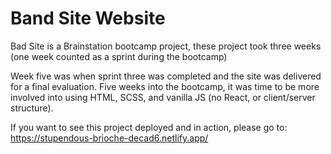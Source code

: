 # Band Site Website
Bad Site is a Brainstation bootcamp project, these project took three weeks (one week counted as a sprint during the bootcamp)

Week five was when sprint three was completed and the site was delivered for a final evaluation. Five weeks into the bootcamp, it was time to be more involved into using HTML, SCSS, and vanilla JS (no React, or client/server structure).

If you want to see this project deployed and in action, please go to: 
https://stupendous-brioche-decad6.netlify.app/
